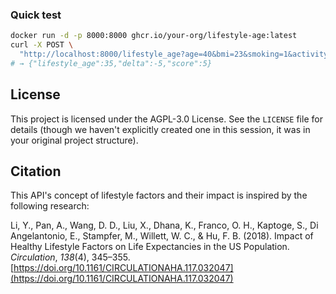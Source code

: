### Quick test

```bash
docker run -d -p 8000:8000 ghcr.io/your-org/lifestyle-age:latest
curl -X POST \
  "http://localhost:8000/lifestyle_age?age=40&bmi=23&smoking=1&activity=180&alcohol=4&diet=1"
# → {"lifestyle_age":35,"delta":-5,"score":5}
```

## License

This project is licensed under the AGPL-3.0 License. See the `LICENSE` file for details (though we haven't explicitly created one in this session, it was in your original project structure).

## Citation

This API's concept of lifestyle factors and their impact is inspired by the following research:

Li, Y., Pan, A., Wang, D. D., Liu, X., Dhana, K., Franco, O. H., Kaptoge, S., Di Angelantonio, E., Stampfer, M., Willett, W. C., & Hu, F. B. (2018). Impact of Healthy Lifestyle Factors on Life Expectancies in the US Population. *Circulation*, *138*(4), 345–355. [https://doi.org/10.1161/CIRCULATIONAHA.117.032047](https://doi.org/10.1161/CIRCULATIONAHA.117.032047)
